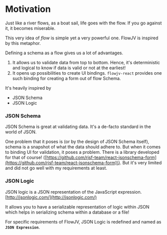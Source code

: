 # Motivation

Just like a river flows, as a boat sail, life goes with the flow. If you go against it, it becomes miserable.

This very idea of _flow_ is simple yet a very powerful one. FlowJV is inspired by this metaphor.

Defining a schema as a flow gives us a lot of advantages.

1. It allows us to validate data from top to bottom. Hence, it's deterministic and logical to know if data is valid or not at the earliest!
2. It opens up possibilities to create UI bindings. `flowjv-react` provides one such binding for creating a form out of flow Schema.

It's heavily inspired by

* JSON Schema
* JSON Logic

### JSON Schema

JSON Schema is great at validating data. It's a de-facto standard in the world of JSON.

One problem that it poses is \(or by the design of JSON Schema itself\), schema is a snapshot of what the data should adhere to. But when it comes to binding UI for validation, it poses a problem. There is a library developed for that of course! \([https://github.com/rjsf-team/react-jsonschema-form](https://github.com/rjsf-team/react-jsonschema-form)\). But it's very limited and did not go well with my requirements at least.

### JSON Logic

JSON logic is a JSON representation of the JavaScript expression. [http://jsonlogic.com/](http://jsonlogic.com/)

It allows you to have a serializable representation of logic within JSON which helps in serializing schema within a database or a file!

For specific requirements of FlowJV, JSON Logic is redefined and named as **`JSON Expression`**.


